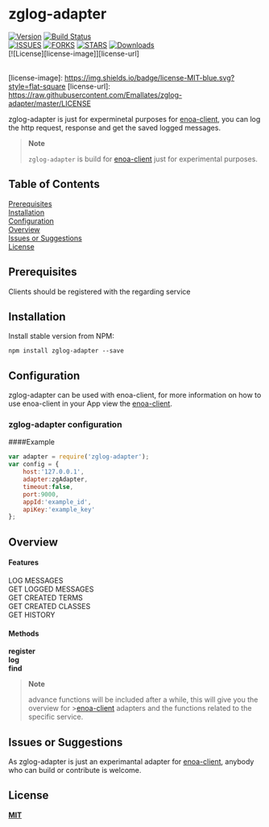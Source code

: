 # zglog-adapter
[![Version][version-svg]][package-url]&nbsp;[![Build Status][travis-svg]][travis-url]</br>[![ISSUES][issues-url]][issues-url]&nbsp;[![FORKS][forks-url]][forks-url]&nbsp;[![STARS][stars-url]][stars-url]&nbsp;[![Downloads][downloads-image]][downloads-url]</br>[![License][license-image]][license-url]

[version-svg]: https://img.shields.io/npm/v/zglog-adapter.svg?style=flat-square
[package-url]: https://npmjs.org/package/zglog-adapter
[travis-svg]: https://img.shields.io/travis/Emallates/zglog-adapter/master.svg?style=flat-square
[travis-url]: https://api.travis-ci.org/Emallates/zglog-adapter.svg?branch=master
[issues-url]:https://img.shields.io/github/issues/Emallates/zglog-adapter.svg?style=flat-square
[forks-url]:https://img.shields.io/github/forks/Emallates/zglog-adapter.svg?style=flat-square
[stars-url]:https://img.shields.io/github/stars/Emallates/zglog-adapter.svg?style=flat-square
[downloads-image]: https://img.shields.io/npm/dm/zglog-adapter.svg?style=flat-square
[downloads-url]: http://npm-stat.com/charts.html?package=zglog-adapter
</br>
[license-image]: https://img.shields.io/badge/license-MIT-blue.svg?style=flat-square
[license-url]: https://raw.githubusercontent.com/Emallates/zglog-adapter/master/LICENSE


zglog-adapter is just for experminetal purposes for [enoa-client](https://github.com/Emallates/enoa-client), you can log the http request, response and get the saved logged messages.

> **Note**
>
> `zglog-adapter` is build for [enoa-client](https://github.com/Emallates/enoa-client) just for experimental purposes.
>
>

## Table of Contents
[Prerequisites](#prerequisites)</br>
[Installation](#installation)</br>
[Configuration](#configuration)</br>
[Overview](#overview)</br>
[Issues or Suggestions](#issues-or-suggestions)</br>
[License](#license)


## Prerequisites
Clients should be registered with the regarding service

## Installation

Install stable version from NPM:
```
npm install zglog-adapter --save
```


## Configuration

zglog-adapter can be used with enoa-client, for more information on how to use enoa-client in your App view the [enoa-client](https://github.com/Emallates/enoa-client).


### zglog-adapter configuration

####Example

```javascript
var adapter = require('zglog-adapter');
var config = {
	host:'127.0.0.1', 
	adapter:zgAdapter, 
	timeout:false, 
	port:9000,
	appId:'example_id',
	apiKey:'example_key'
};
```


## Overview

#### Features
LOG MESSAGES</br>
GET LOGGED MESSAGES</br>
GET CREATED TERMS</br>
GET CREATED CLASSES</br>
GET HISTORY</br>

#### Methods
 <b>register</b></br>
 <b>log</b></br>
 <b>find</b></br>

> **Note**
>
> advance functions will be included after a while, this will give you the overview  for >[enoa-client](https://github.com/Emallates/enoa-client) adapters and the functions related to the specific service.
>  
>

## Issues or Suggestions
As zglog-adapter is just an experimantal adapter for [enoa-client](https://github.com/Emallates/enoa-client), anybody who can build or contribute is welcome.


## License

**[MIT](./LICENSE)**
